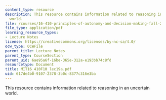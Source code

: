 ```yaml
---
content_type: resource
description: This resource contains information related to reasoning in an uncertain
  world.
file: /courses/16-410-principles-of-autonomy-and-decision-making-fall-2010/617de4b0910723783b0c8377c316e3ba_MIT16_410F10_lec19a.pdf
file_type: application/pdf
learning_resource_types:
- Lecture Notes
license: https://creativecommons.org/licenses/by-nc-sa/4.0/
ocw_type: OCWFile
parent_title: Lecture Notes
parent_type: CourseSection
parent_uid: 6ae95a6f-16be-365e-312a-e193bb74c8fd
resourcetype: Document
title: MIT16_410F10_lec19a.pdf
uid: 617de4b0-9107-2378-3b0c-8377c316e3ba
---
```

This resource contains information related to reasoning in an uncertain world.